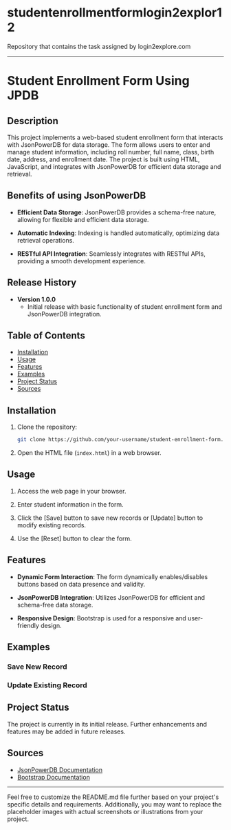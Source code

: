 # studentenrollmentformlogin2explor12
Repository that contains the task assigned by login2explore.com

---

# Student Enrollment Form Using JPDB

## Description

This project implements a web-based student enrollment form that interacts with JsonPowerDB for data storage. The form allows users to enter and manage student information, including roll number, full name, class, birth date, address, and enrollment date. The project is built using HTML, JavaScript, and integrates with JsonPowerDB for efficient data storage and retrieval.

## Benefits of using JsonPowerDB

- **Efficient Data Storage**: JsonPowerDB provides a schema-free nature, allowing for flexible and efficient data storage.

- **Automatic Indexing**: Indexing is handled automatically, optimizing data retrieval operations.

- **RESTful API Integration**: Seamlessly integrates with RESTful APIs, providing a smooth development experience.

## Release History

- **Version 1.0.0**
  - Initial release with basic functionality of student enrollment form and JsonPowerDB integration.

## Table of Contents

- [Installation](#installation)
- [Usage](#usage)
- [Features](#features)
- [Examples](#examples)
- [Project Status](#project-status)
- [Sources](#sources)

## Installation

1. Clone the repository:

   ```bash
   git clone https://github.com/your-username/student-enrollment-form.git
   ```

2. Open the HTML file (`index.html`) in a web browser.

## Usage

1. Access the web page in your browser.

2. Enter student information in the form.

3. Click the [Save] button to save new records or [Update] button to modify existing records.

4. Use the [Reset] button to clear the form.

## Features

- **Dynamic Form Interaction**: The form dynamically enables/disables buttons based on data presence and validity.

- **JsonPowerDB Integration**: Utilizes JsonPowerDB for efficient and schema-free data storage.

- **Responsive Design**: Bootstrap is used for a responsive and user-friendly design.

## Examples

### Save New Record

### Update Existing Record

## Project Status

The project is currently in its initial release. Further enhancements and features may be added in future releases.

## Sources

- [JsonPowerDB Documentation](https://login2explore.com/jpdb/docs.html)
- [Bootstrap Documentation](https://getbootstrap.com/docs/3.4/)

---

Feel free to customize the README.md file further based on your project's specific details and requirements. Additionally, you may want to replace the placeholder images with actual screenshots or illustrations from your project.
